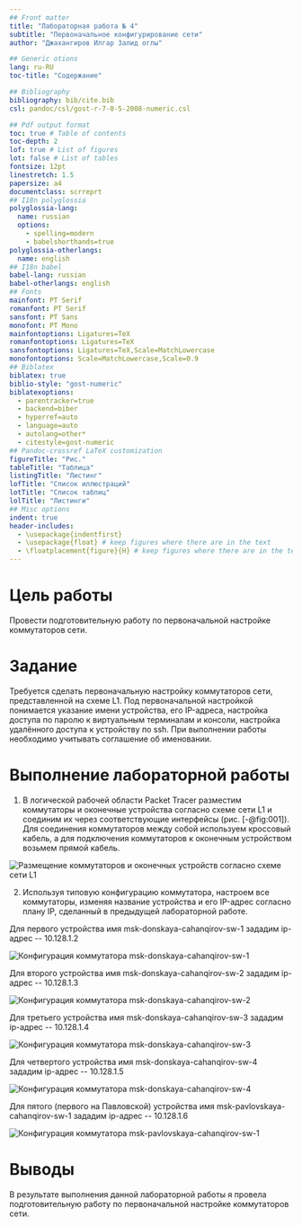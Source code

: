 ```yaml
---
## Front matter
title: "Лабораторная работа № 4"
subtitle: "Первоначальное конфигурирование сети"
author: "Джахангиров Илгар Залид оглы"

## Generic otions
lang: ru-RU
toc-title: "Содержание"

## Bibliography
bibliography: bib/cite.bib
csl: pandoc/csl/gost-r-7-0-5-2008-numeric.csl

## Pdf output format
toc: true # Table of contents
toc-depth: 2
lof: true # List of figures
lot: false # List of tables
fontsize: 12pt
linestretch: 1.5
papersize: a4
documentclass: scrreprt
## I18n polyglossia
polyglossia-lang:
  name: russian
  options:
	- spelling=modern
	- babelshorthands=true
polyglossia-otherlangs:
  name: english
## I18n babel
babel-lang: russian
babel-otherlangs: english
## Fonts
mainfont: PT Serif
romanfont: PT Serif
sansfont: PT Sans
monofont: PT Mono
mainfontoptions: Ligatures=TeX
romanfontoptions: Ligatures=TeX
sansfontoptions: Ligatures=TeX,Scale=MatchLowercase
monofontoptions: Scale=MatchLowercase,Scale=0.9
## Biblatex
biblatex: true
biblio-style: "gost-numeric"
biblatexoptions:
  - parentracker=true
  - backend=biber
  - hyperref=auto
  - language=auto
  - autolang=other*
  - citestyle=gost-numeric
## Pandoc-crossref LaTeX customization
figureTitle: "Рис."
tableTitle: "Таблица"
listingTitle: "Листинг"
lofTitle: "Список иллюстраций"
lotTitle: "Список таблиц"
lolTitle: "Листинги"
## Misc options
indent: true
header-includes:
  - \usepackage{indentfirst}
  - \usepackage{float} # keep figures where there are in the text
  - \floatplacement{figure}{H} # keep figures where there are in the text
---
```


# Цель работы

Провести подготовительную работу по первоначальной настройке коммутаторов сети.

# Задание

Требуется сделать первоначальную настройку коммутаторов сети, представленной на схеме L1. Под первоначальной настройкой понимается указание имени устройства, его IP-адреса, настройка доступа по паролю к виртуальным терминалам и консоли, настройка удалённого доступа к устройству по ssh.
При выполнении работы необходимо учитывать соглашение об именовании.

# Выполнение лабораторной работы

1. В логической рабочей области Packet Tracer разместим коммутаторы и оконечные устройства согласно схеме сети L1  и соединим их через соответствующие интерфейсы (рис. [-@fig:001]). Для соединения коммутаторов между собой используем кроссовый кабель, а для подключения коммутаторов к оконечным устройством возьмем прямой кабель.

![Размещение коммутаторов и оконечных устройств согласно схеме сети L1](image/1.png)

2. Используя типовую конфигурацию коммутатора, настроем
все коммутаторы, изменяя название устройства и его IP-адрес согласно плану IP, сделанный в предыдущей лабораторной работе.

Для первого устройства имя msk-donskaya-cahanqirov-sw-1 зададим ip-адрес -- 10.128.1.2 

![Конфигурация коммутатора msk-donskaya-cahanqirov-sw-1](image/2.png)

Для второго устройства имя msk-donskaya-cahanqirov-sw-2 зададим ip-адрес -- 10.128.1.3 

![Конфигурация коммутатора msk-donskaya-cahanqirov-sw-2](image/3.png) 

Для третьего устройства имя msk-donskaya-cahanqirov-sw-3 зададим ip-адрес -- 10.128.1.4 

![Конфигурация коммутатора msk-donskaya-cahanqirov-sw-3](image/4.png)

Для четвертого устройства имя msk-donskaya-cahanqirov-sw-4 зададим ip-адрес -- 10.128.1.5 

![Конфигурация коммутатора msk-donskaya-cahanqirov-sw-4](image/5.png)

Для пятого (первого на Павловской) устройства имя msk-pavlovskaya-cahanqirov-sw-1 зададим ip-адрес -- 10.128.1.6 

![Конфигурация коммутатора msk-pavlovskaya-cahanqirov-sw-1](image/6.png)

# Выводы

В результате выполнения данной лабораторной работы я провела подготовительную работу по первоначальной настройке коммутаторов сети.

